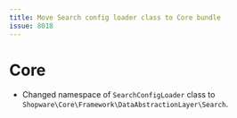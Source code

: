 ```yaml
---
title: Move Search config loader class to Core bundle
issue: 8018
---
```

# Core
* Changed namespace of `SearchConfigLoader` class to `Shopware\Core\Framework\DataAbstractionLayer\Search`.
